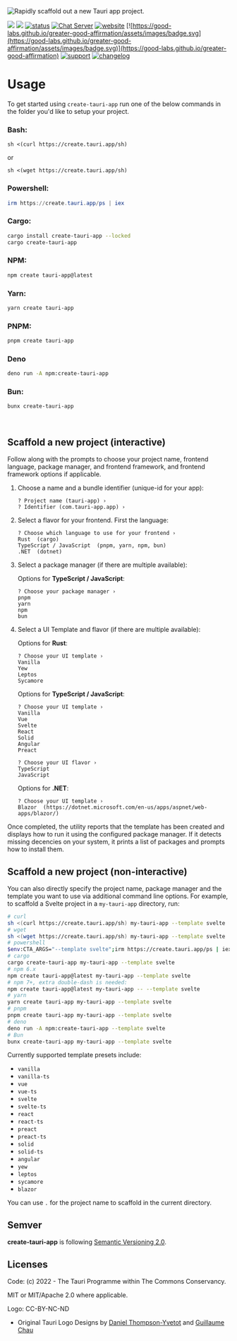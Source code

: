 <img src="https://github.com/tauri-apps/create-tauri-app/raw/dev/.github/splash.png" alt="Rapidly scaffold out a new Tauri app project." />

[![](https://img.shields.io/crates/v/create-tauri-app)](https://crates.io/crates/create-tauri-app)
[![](https://img.shields.io/npm/v/create-tauri-app.svg)](https://www.npmjs.com/package/create-tauri-app)
[![status](https://img.shields.io/badge/status-stable-blue.svg)](https://github.com/tauri-apps/tauri)
[![Chat Server](https://img.shields.io/badge/chat-discord-7289da.svg)](https://discord.gg/SpmNs4S)
[![website](https://img.shields.io/badge/website-tauri.app-purple.svg)](https://tauri.app)
[![https://good-labs.github.io/greater-good-affirmation/assets/images/badge.svg](https://good-labs.github.io/greater-good-affirmation/assets/images/badge.svg)](https://good-labs.github.io/greater-good-affirmation)
[![support](https://img.shields.io/badge/sponsor-Open%20Collective-blue.svg)](https://opencollective.com/tauri)
[![changelog](https://img.shields.io/badge/CHANGELOG-yellowgreen)](./CHANGELOG.md)

# Usage

To get started using `create-tauri-app` run one of the below commands in the folder you'd like to setup your project.

### Bash:

```
sh <(curl https://create.tauri.app/sh)
```

or

```
sh <(wget https://create.tauri.app/sh)
```

### Powershell:

```powershell
irm https://create.tauri.app/ps | iex
```

### Cargo:

```bash
cargo install create-tauri-app --locked
cargo create-tauri-app
```

### NPM:

```bash
npm create tauri-app@latest
```

### Yarn:

```bash
yarn create tauri-app
```

### PNPM:

```bash
pnpm create tauri-app
```

### Deno

```bash
deno run -A npm:create-tauri-app
```

### Bun:

```bash
bunx create-tauri-app
```

<br>

## Scaffold a new project (interactive)

Follow along with the prompts to choose your project name, frontend language, package manager, and frontend framework, and frontend framework options if applicable.

1. Choose a name and a bundle identifier (unique-id for your app):
   ```
   ? Project name (tauri-app) ›
   ? Identifier (com.tauri-app.app) ›
   ```
2. Select a flavor for your frontend. First the language:
   ```
   ? Choose which language to use for your frontend ›
   Rust  (cargo)
   TypeScript / JavaScript  (pnpm, yarn, npm, bun)
   .NET  (dotnet)
   ```
3. Select a package manager (if there are multiple available):

   Options for **TypeScript / JavaScript**:

   ```
   ? Choose your package manager ›
   pnpm
   yarn
   npm
   bun
   ```

4. Select a UI Template and flavor (if there are multiple available):

   Options for **Rust**:

   ```
   ? Choose your UI template ›
   Vanilla
   Yew
   Leptos
   Sycamore
   ```

   Options for **TypeScript / JavaScript**:

   ```
   ? Choose your UI template ›
   Vanilla
   Vue
   Svelte
   React
   Solid
   Angular
   Preact

   ? Choose your UI flavor ›
   TypeScript
   JavaScript
   ```

   Options for **.NET**:

   ```
   ? Choose your UI template ›
   Blazor  (https://dotnet.microsoft.com/en-us/apps/aspnet/web-apps/blazor/)
   ```

Once completed, the utility reports that the template has been created and displays how to run it using the configured package manager. If it detects missing decencies on your system, it prints a list of packages and prompts how to install them.

## Scaffold a new project (non-interactive)

You can also directly specify the project name, package manager and the template you want to use via additional command line options. For example, to scaffold a Svelte project in a `my-tauri-app` directory, run:

```bash
# curl
sh <(curl https://create.tauri.app/sh) my-tauri-app --template svelte
# wget
sh <(wget https://create.tauri.app/sh) my-tauri-app --template svelte
# powershell
$env:CTA_ARGS="--template svelte";irm https://create.tauri.app/ps | iex
# cargo
cargo create-tauri-app my-tauri-app --template svelte
# npm 6.x
npm create tauri-app@latest my-tauri-app --template svelte
# npm 7+, extra double-dash is needed:
npm create tauri-app@latest my-tauri-app -- --template svelte
# yarn
yarn create tauri-app my-tauri-app --template svelte
# pnpm
pnpm create tauri-app my-tauri-app --template svelte
# deno
deno run -A npm:create-tauri-app --template svelte
# Bun
bunx create-tauri-app my-tauri-app --template svelte
```

Currently supported template presets include:

- `vanilla`
- `vanilla-ts`
- `vue`
- `vue-ts`
- `svelte`
- `svelte-ts`
- `react`
- `react-ts`
- `preact`
- `preact-ts`
- `solid`
- `solid-ts`
- `angular`
- `yew`
- `leptos`
- `sycamore`
- `blazor`

You can use `.` for the project name to scaffold in the current directory.

## Semver

**create-tauri-app** is following [Semantic Versioning 2.0](https://semver.org/).

## Licenses

Code: (c) 2022 - The Tauri Programme within The Commons Conservancy.

MIT or MIT/Apache 2.0 where applicable.

Logo: CC-BY-NC-ND

- Original Tauri Logo Designs by [Daniel Thompson-Yvetot](https://github.com/nothingismagick) and [Guillaume Chau](https://github.com/akryum)
